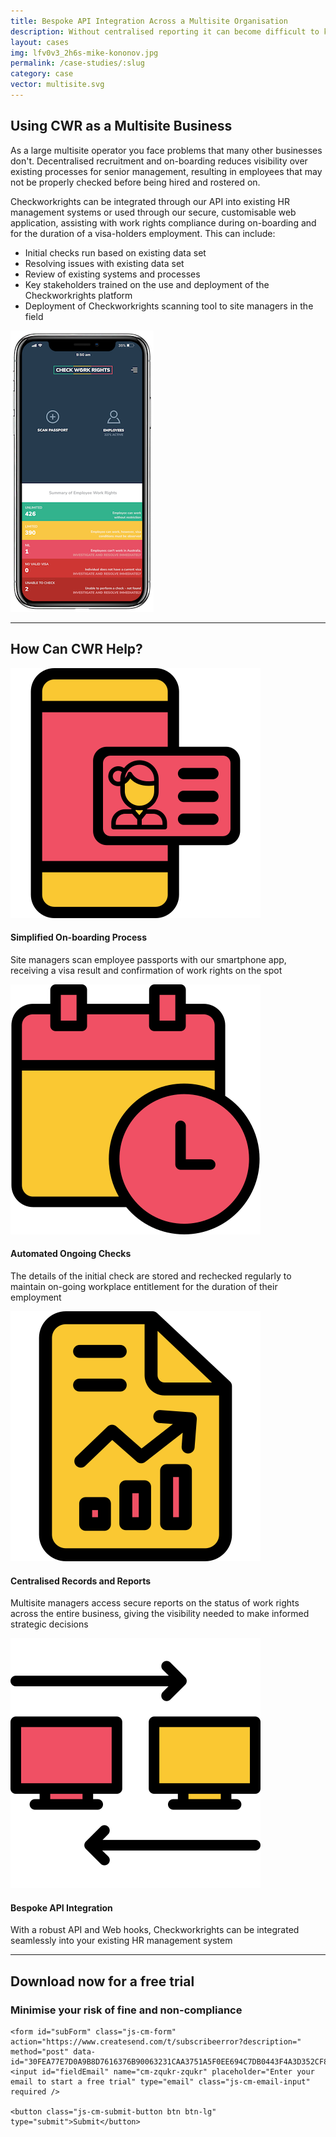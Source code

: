 ```yaml
---
title: Bespoke API Integration Across a Multisite Organisation
description: Without centralised reporting it can become difficult to keep a consistent on-boarding process that ensures compliance across an entire organisation.
layout: cases
img: lfv0v3_2h6s-mike-kononov.jpg
permalink: /case-studies/:slug
category: case
vector: multisite.svg
---
```


 <div class="row casehow text-center">

<div class="col-lg-8 col-12 text-left">
<h2>Using CWR as a Multisite Business</h2>
<p>As a large multisite operator you face problems that many other businesses don't. Decentralised recruitment and on-boarding reduces visibility over existing processes for senior management, resulting in employees that may not be properly checked before being hired and rostered on.</p>

<p>Checkworkrights can be integrated through our API into existing HR management systems or used through our secure, customisable web application, assisting with work rights compliance during on-boarding and for the duration of a visa-holders employment. This can include:</p>

<ul>
<li>Initial checks run based on existing data set</li>
<li>Resolving issues with existing data set</li>
<li>Review of existing systems and processes</li>
<li>Key stakeholders trained on the use and deployment of the Checkworkrights platform</li>
<li>Deployment of Checkworkrights scanning tool to site managers in the field</li>
</ul>
</div>
<div class="col-lg-4 col-12"><img style="width: initial;" src="/assets/img/images/CWR_IphnX-copy.png"></div> 

<div class="col-12"><hr/></div> 
<div class="col-12"><h2 class="text-center">How Can CWR Help?</h2></div>
<div class="col-lg-6 col-12 text-left">
<img src="/assets/img/vectors/smartphone.svg">
<h4>Simplified On-boarding Process</h4> 
<p>Site managers scan employee passports with our smartphone app, receiving a visa result and confirmation of work rights on the spot</p>
</div>
<div class="col-lg-6 col-12">
<img src="/assets/img/vectors/calendar.svg">
<h4>Automated Ongoing Checks</h4>
<p>The details of the initial check are stored and rechecked regularly to maintain on-going workplace entitlement for the duration of their employment</p>
</div>
<div class="col-lg-6 col-12">
<img src="/assets/img/vectors/analytics.svg">
<h4>Centralised Records and Reports</h4>
<p>Multisite managers access secure reports on the status of work rights across the entire business, giving the visibility needed to make informed strategic decisions</p>
</div>
<div class="col-lg-6 col-12">
<img src="/assets/img/vectors/sharing.svg">
<h4>Bespoke API Integration</h4>
<p>With a robust API and Web hooks, Checkworkrights can be integrated seamlessly into your existing HR management system</p>
</div>
     
<div class="col-12"><hr/></div>
     
</div>
 
<div class="casecta text-center">
<h2>Download now for a free trial</h2>
<h3>Minimise your risk of fine and non-compliance</h3>
    
    <form id="subForm" class="js-cm-form" action="https://www.createsend.com/t/subscribeerror?description=" method="post" data-id="30FEA77E7D0A9B8D7616376B90063231CAA3751A5F0EE694C7DB0443F4A3D352CF8E9AEFBD18AFA098D6D01843F1FA243E1C7D2512F4669122582AAD7BC77F23">	
    <input id="fieldEmail" name="cm-zqukr-zqukr" placeholder="Enter your email to start a free trial" type="email" class="js-cm-email-input"
    required />

    <button class="js-cm-submit-button btn btn-lg" type="submit">Submit</button>

</form>
<script type="text/javascript" src="https://js.createsend1.com/javascript/copypastesubscribeformlogic.js"></script>
</div>
